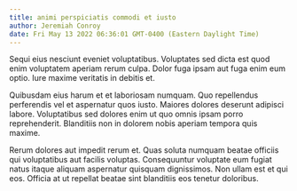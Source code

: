 ```yaml
---
title: animi perspiciatis commodi et iusto
author: Jeremiah Conroy
date: Fri May 13 2022 06:36:01 GMT-0400 (Eastern Daylight Time)
---
```

Sequi eius nesciunt eveniet voluptatibus. Voluptates sed dicta est quod enim voluptatem aperiam rerum culpa. Dolor fuga ipsam aut fuga enim eum optio. Iure maxime veritatis in debitis et.

 Quibusdam eius harum et et laboriosam numquam. Quo repellendus perferendis vel et aspernatur quos iusto. Maiores dolores deserunt adipisci labore. Voluptatibus sed dolores enim ut quo omnis ipsam porro reprehenderit. Blanditiis non in dolorem nobis aperiam tempora quis maxime.

 Rerum dolores aut impedit rerum et. Quas soluta numquam beatae officiis qui voluptatibus aut facilis voluptas. Consequuntur voluptate eum fugiat natus itaque aliquam aspernatur quisquam dignissimos. Non ullam est et qui eos. Officia at ut repellat beatae sint blanditiis eos tenetur doloribus.